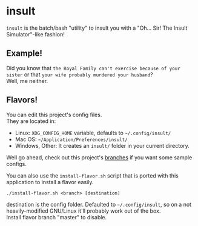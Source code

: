 # insult

`insult` is the batch/bash "utility" to insult you with a "Oh... Sir! The Insult Simulator"-like fashion!

## Example!

Did you know that `the Royal Family can't exercise because of your sister` or that `your wife probably murdered your husband`?  
Well, me neither.

## Flavors!

You can edit this project's config files.  
They are located in:  
 - Linux: `XDG_CONFIG_HOME` variable, defaults to `~/.config/insult/`
 - Mac OS: `~/Application/Preferences/insult/`
 - Windows, Other: It creates an `insult/` folder in your current directory.

Well go ahead, check out this project's [branches](https://github.com/legolord208/insult/branches) if you want some sample configs.

You can also use the `install-flavor.sh` script that is ported with this application to install a flavor easily.  
```
./install-flavor.sh <branch> [destination]
```

destination is the config folder. Defaulted to `~/.config/insult`, so on a not heavily-modified GNU/Linux it'll probably work out of the box.  
Install flavor branch "master" to disable.

